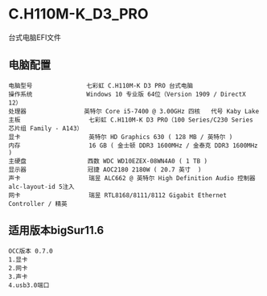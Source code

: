 # C.H110M-K_D3_PRO
台式电脑EFI文件
## 电脑配置
	电脑型号               七彩虹 C.H110M-K D3 PRO 台式电脑
	操作系统               Windows 10 专业版 64位（Version 1909 / DirectX 12）
	处理器                英特尔 Core i5-7400 @ 3.00GHz 四核   代号 Kaby Lake
	主板                   七彩虹 C.H110M-K D3 PRO（100 Series/C230 Series 芯片组 Family - A143）
	显卡                   英特尔 HD Graphics 630 ( 128 MB / 英特尔 )
	内存                   16 GB ( 金士顿 DDR3 1600MHz / 金泰克 DDR3 1600MHz )
	主硬盘                 西数 WDC WD10EZEX-08WN4A0 ( 1 TB )
	显示器                 冠捷 AOC2180 2180W ( 20.7 英寸  )
	声卡                   瑞昱 ALC662 @ 英特尔 High Definition Audio 控制器    alc-layout-id 5注入
	网卡                   瑞昱 RTL8168/8111/8112 Gigabit Ethernet Controller / 精英

## 适用版本bigSur11.6
	OCC版本 0.7.0 
	1.显卡
	2.网卡
	3.声卡
	4.usb3.0端口